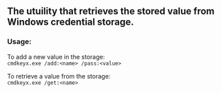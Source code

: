 ## The utuility that retrieves the stored value from  Windows credential storage.   
   
### Usage:   
   
To add a new value in the storage:   
`cmdkeyx.exe /add:<name> /pass:<value>`   
   
To retrieve a value from the storage:   
`cmdkeyx.exe /get:<name>`   

